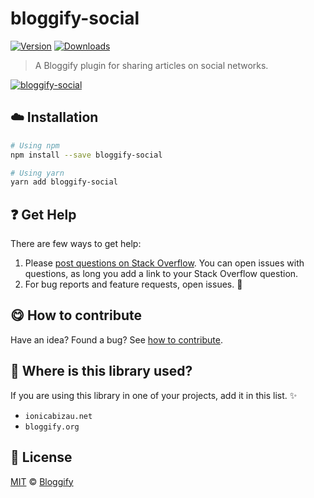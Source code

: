 <!-- Please do not edit this file. Edit the `blah` field in the `package.json` instead. If in doubt, open an issue. -->


















# bloggify-social

 [![Version](https://img.shields.io/npm/v/bloggify-social.svg)](https://www.npmjs.com/package/bloggify-social) [![Downloads](https://img.shields.io/npm/dt/bloggify-social.svg)](https://www.npmjs.com/package/bloggify-social)







> A Bloggify plugin for sharing articles on social networks.











[![bloggify-social](http://i.imgur.com/ORDvABt.png)](#)







## :cloud: Installation

```sh
# Using npm
npm install --save bloggify-social

# Using yarn
yarn add bloggify-social
```






















## :question: Get Help

There are few ways to get help:



 1. Please [post questions on Stack Overflow](https://stackoverflow.com/questions/ask). You can open issues with questions, as long you add a link to your Stack Overflow question.
 2. For bug reports and feature requests, open issues. :bug:
















## :yum: How to contribute
Have an idea? Found a bug? See [how to contribute][contributing].
















## :dizzy: Where is this library used?
If you are using this library in one of your projects, add it in this list. :sparkles:

 - `ionicabizau.net`
 - `bloggify.org`











## :scroll: License

[MIT][license] © [Bloggify][website]






[license]: /LICENSE
[website]: https://bloggify.org
[contributing]: /CONTRIBUTING.md
[docs]: /DOCUMENTATION.md
